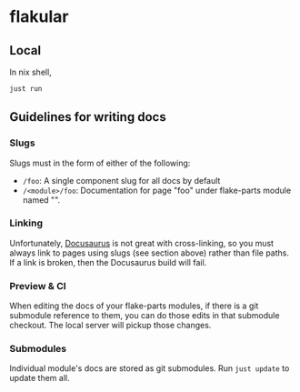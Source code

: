 # flakular

## Local

In nix shell,

```bash
just run
```

## Guidelines for writing docs

### Slugs

Slugs must in the form of either of the following:

- `/foo`: A single component slug for all docs by default
- `/<module>/foo`: Documentation for page "foo" under flake-parts module named "<module>".

### Linking

Unfortunately, [Docusaurus](https://docusaurus.io) is not great with cross-linking, so you must always link to pages using slugs (see section above) rather than file paths.  If a link is broken, then the Docusaurus build will fail.

### Preview & CI

When editing the docs of your flake-parts modules, if there is a git submodule reference to them, you can do those edits in that submodule checkout. The local server will pickup those changes.

### Submodules

Individual module's docs are stored as git submodules. Run `just update` to update them all.